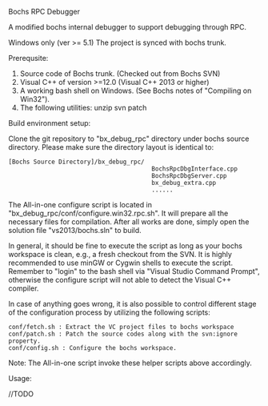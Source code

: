 Bochs RPC Debugger

A modified bochs internal debugger to support debugging through RPC.

Windows only (ver >= 5.1)
The project is synced with bochs trunk. 

Prerequsite:

1. Source code of Bochs trunk. (Checked out from Bochs SVN)
2. Visual C++ of version >=12.0 (Visual C++ 2013 or higher)
3. A working bash shell on Windows. (See Bochs notes of "Compiling on Win32").
4. The following utilities:
	unzip
	svn
	patch

Build environment setup:

Clone the git repository to "bx_debug_rpc" directory under bochs source directory. Please make sure the directory layout is identical to:

	[Bochs Source Directory]/bx_debug_rpc/
											BochsRpcDbgInterface.cpp
											BochsRpcDbgServer.cpp
											bx_debug_extra.cpp
											......

The All-in-one configure script is located in "bx_debug_rpc/conf/configure.win32.rpc.sh". It will prepare all the necessary files for compilation. After all works are done, simply open the solution file "vs2013/bochs.sln" to build.

In general, it should be fine to execute the script as long as your bochs workspace is clean, e.g., a fresh checkout from the SVN. It is highly recommended to use minGW or Cygwin shells to execute the script. Remember to "login" to the bash shell via "Visual Studio Command Prompt", otherwise the configure script will not able to detect the Visual C++ compiler.

In case of anything goes wrong, it is also possible to control different stage of the configuration process by utilizing the following scripts:

	conf/fetch.sh : Extract the VC project files to bochs workspace
	conf/patch.sh : Patch the source codes along with the svn:ignore property.
	conf/config.sh : Configure the bochs workspace.

Note: The All-in-one script invoke these helper scripts above accordingly.

Usage:

//TODO